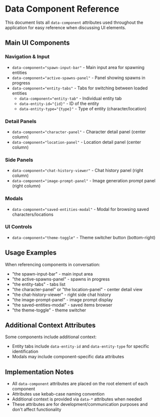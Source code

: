 # Data Component Reference

This document lists all `data-component` attributes used throughout the application for easy reference when discussing UI elements.

## Main UI Components

### Navigation & Input
- `data-component="spawn-input-bar"` - Main input area for spawning entities
- `data-component="active-spawns-panel"` - Panel showing spawns in progress
- `data-component="entity-tabs"` - Tabs for switching between loaded entities
  - `data-component="entity-tab"` - Individual entity tab
  - `data-entity-id="{id}"` - ID of the entity
  - `data-entity-type="{type}"` - Type of entity (character/location)

### Detail Panels
- `data-component="character-panel"` - Character detail panel (center column)
- `data-component="location-panel"` - Location detail panel (center column)

### Side Panels
- `data-component="chat-history-viewer"` - Chat history panel (right column)
- `data-component="image-prompt-panel"` - Image generation prompt panel (right column)

### Modals
- `data-component="saved-entities-modal"` - Modal for browsing saved characters/locations

### UI Controls
- `data-component="theme-toggle"` - Theme switcher button (bottom-right)

## Usage Examples

When referencing components in conversation:
- "the spawn-input-bar" - main input area
- "the active-spawns-panel" - spawns in progress
- "the entity-tabs" - tabs list
- "the character-panel" or "the location-panel" - center detail view
- "the chat-history-viewer" - right side chat history
- "the image-prompt-panel" - image prompt display
- "the saved-entities-modal" - saved items browser
- "the theme-toggle" - theme switcher

## Additional Context Attributes

Some components include additional context:
- Entity tabs include `data-entity-id` and `data-entity-type` for specific identification
- Modals may include component-specific data attributes

## Implementation Notes

- All `data-component` attributes are placed on the root element of each component
- Attributes use kebab-case naming convention
- Additional context is provided via `data-*` attributes when needed
- These attributes are for development/communication purposes and don't affect functionality
